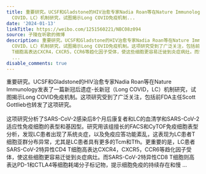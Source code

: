 ```yaml
---
title: 重要研究。UCSF和Gladstone的HIV治愈专家Nadia Roan等在Nature Immunology发表了一篇新冠后遗症-长新冠（Long
  COVID，LC）机制研究，试图揭示Long COVID免疫机制...
date: '2024-01-13'
linkTitle: https://weibo.com/1251560221/NBC08z094
source: 子陵在听歌的微博
description: 重要研究。UCSF和Gladstone的HIV治愈专家Nadia Roan等在Nature Immunology发表了一篇新冠后遗症-长新冠（Long
  COVID，LC）机制研究，试图揭示Long COVID免疫机制。这项研究受到了广泛关注，包括前FDA主任Scott Gottlieb也转发了这项研究。<br><br>这项研究分析了SARS-CoV-2感染后8个月后康复者和LC的血清学和SARS-CoV-2适应性免疫细胞的表型和基因型。研究用该组擅长的FACS和CyTOF免疫细胞表型分析，发现LC患者出现了系统炎症，以及免疫应答功能紊乱，这表现为LC患者T细胞亚群分布异常，尤其是LC患者具有更多的Tcm和Tfh。更重要的是，LC患者SARS-CoV-2特异性CD4
  T细胞高表达CXCR4，CXCR5，CCR6等趋化因子受体，使这些细胞更容易迁徙到炎症病灶。而SARS-CoV-2特异性CD8 T细胞则高表达PD-1和CTLA4等细胞耗竭分子标记物，提示细胞免疫的持续存在和慢
  ...
disable_comments: true
---
```

重要研究。UCSF和Gladstone的HIV治愈专家Nadia Roan等在Nature Immunology发表了一篇新冠后遗症-长新冠（Long COVID，LC）机制研究，试图揭示Long COVID免疫机制。这项研究受到了广泛关注，包括前FDA主任Scott Gottlieb也转发了这项研究。<br><br>这项研究分析了SARS-CoV-2感染后8个月后康复者和LC的血清学和SARS-CoV-2适应性免疫细胞的表型和基因型。研究用该组擅长的FACS和CyTOF免疫细胞表型分析，发现LC患者出现了系统炎症，以及免疫应答功能紊乱，这表现为LC患者T细胞亚群分布异常，尤其是LC患者具有更多的Tcm和Tfh。更重要的是，LC患者SARS-CoV-2特异性CD4 T细胞高表达CXCR4，CXCR5，CCR6等趋化因子受体，使这些细胞更容易迁徙到炎症病灶。而SARS-CoV-2特异性CD8 T细胞则高表达PD-1和CTLA4等细胞耗竭分子标记物，提示细胞免疫的持续存在和慢 ...